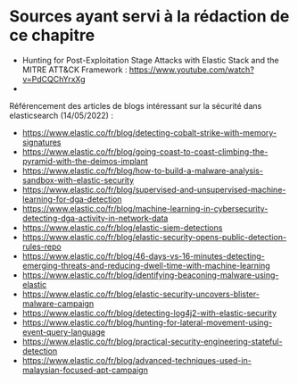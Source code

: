 # Sources ayant servi à la rédaction de ce chapitre
- Hunting for Post-Exploitation Stage Attacks with Elastic Stack and the MITRE ATT&CK Framework : https://www.youtube.com/watch?v=PdCQChYrxXg
- 

Référencement des articles de blogs intéressant sur la sécurité dans elasticsearch (14/05/2022) :

- https://www.elastic.co/fr/blog/detecting-cobalt-strike-with-memory-signatures
- https://www.elastic.co/fr/blog/going-coast-to-coast-climbing-the-pyramid-with-the-deimos-implant
- https://www.elastic.co/fr/blog/how-to-build-a-malware-analysis-sandbox-with-elastic-security
- https://www.elastic.co/fr/blog/supervised-and-unsupervised-machine-learning-for-dga-detection
- https://www.elastic.co/fr/blog/machine-learning-in-cybersecurity-detecting-dga-activity-in-network-data
- https://www.elastic.co/fr/blog/elastic-siem-detections
- https://www.elastic.co/fr/blog/elastic-security-opens-public-detection-rules-repo
- https://www.elastic.co/fr/blog/46-days-vs-16-minutes-detecting-emerging-threats-and-reducing-dwell-time-with-machine-learning
- https://www.elastic.co/fr/blog/identifying-beaconing-malware-using-elastic
- https://www.elastic.co/fr/blog/elastic-security-uncovers-blister-malware-campaign
- https://www.elastic.co/fr/blog/detecting-log4j2-with-elastic-security
- https://www.elastic.co/fr/blog/hunting-for-lateral-movement-using-event-query-language
- https://www.elastic.co/fr/blog/practical-security-engineering-stateful-detection
- https://www.elastic.co/fr/blog/advanced-techniques-used-in-malaysian-focused-apt-campaign
